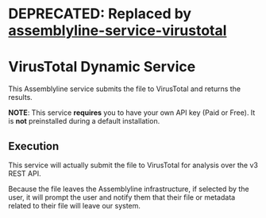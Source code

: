 # DEPRECATED: Replaced by [assemblyline-service-virustotal](https://github.com/CybercentreCanada/assemblyline-service-virustotal)

# VirusTotal Dynamic Service

This Assemblyline service submits the file to VirusTotal and returns the results.

**NOTE**: This service **requires** you to have your own API key (Paid or Free). It is **not** preinstalled during a default installation.

## Execution

This service will actually submit the file to VirusTotal for analysis over the v3 REST API.

Because the file leaves the Assemblyline infrastructure, if selected by the user, it will prompt the user and notify them that their file or metadata related to their file will leave our system.
